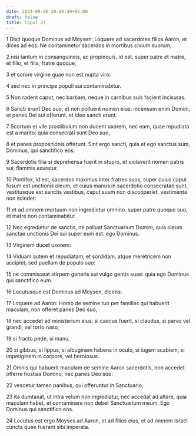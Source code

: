 ```yaml
---
date: 2024-09-06 20:00:49+02:00
draft: false
title: Caput 21
---
```





1 Dixit quoque Dominus ad Moysen: Loquere ad sacerdotes filios Aaron, et dices ad eos: Ne contaminetur sacerdos in mortibus civium suorum,

2 nisi tantum in consanguineis, ac propinquis, id est, super patre et matre, et filio, et filia, fratre quoque,

3 et sorore virgine quae non est nupta viro:

4 sed nec in principe populi sui contaminabitur.

5 Non radent caput, nec barbam, neque in carnibus suis facient incisuras.

6 Sancti erunt Deo suo, et non polluent nomen eius: incensum enim Domini, et panes Dei sui offerunt, et ideo sancti erunt.

7 Scortum et vile prostibulum non ducent uxorem, nec eam, quae repudiata est a marito: quia consecrati sunt Deo suo,

8 et panes propositionis offerunt. Sint ergo sancti, quia et ego sanctus sum, Dominus, qui sanctifico eos.

9 Sacerdotis filia si deprehensa fuerit in stupro, et violaverit nomen patris sui, flammis exuretur.

10 Pontifex, id est, sacerdos maximus inter fratres suos, super cuius caput fusum est unctionis oleum, et cuius manus in sacerdotio consecratae sunt, vestitusque est sanctis vestibus, caput suum non discooperiet, vestimenta non scindet:

11 et ad omnem mortuum non ingredietur omnino. super patre quoque suo, et matre non contaminabitur.

12 Nec egredietur de sanctis, ne polluat Sanctuarium Domini, quia oleum sanctae unctionis Dei sui super eum est. ego Dominus.

13 Virginem ducet uxorem:

14 Viduam autem et repudiatam, et sordidam, atque meretricem non accipiet, sed puellam de populo suo:

15 ne commisceat stirpem generis sui vulgo gentis suae: quia ego Dominus qui sanctifico eum.

16 Locutusque est Dominus ad Moysen, dicens:

17 Loquere ad Aaron: Homo de semine tuo per familias qui habuerit maculam, non offeret panes Deo suo,

18 nec accedet ad ministerium eius: si caecus fuerit, si claudus, si parvo vel grandi, vel torto naso,

19 si fracto pede, si manu,

20 si gibbus, si lippus, si albuginem habens in oculo, si iugem scabiem, si impetiginem in corpore, vel herniosus.

21 Omnis qui habuerit maculam de semine Aaron sacerdotis, non accedet offerre hostias Domino, nec panes Deo suo:

22 vescetur tamen panibus, qui offeruntur in Sanctuario,

23 ita dumtaxat, ut intra velum non ingrediatur, nec accedat ad altare, quia maculam habet, et contaminare non debet Sanctuarium meum. Ego Dominus qui sanctifico eos.

24 Locutus est ergo Moyses ad Aaron, et ad filios eius, et ad omnem Israel cuncta quae fuerant sibi imperata.

